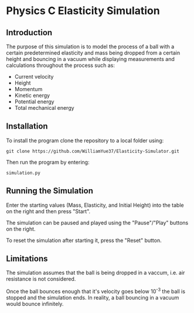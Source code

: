 # Physics C Elasticity Simulation
## Introduction
The purpose of this simulation is to model the process of a ball with a certain predetermined elasticity and mass being dropped from a certain height and bouncing in a vacuum while displaying measurements and calculations throughout the process such as:
- Current velocity
- Height
- Momentum
- Kinetic energy
- Potential energy
- Total mechanical energy 

## Installation

To install the program clone the repository to a local folder using: 

`git clone https://github.com/WilliamYue37/Elasticity-Simulator.git`

Then run the program by entering:

`simulation.py`
  
## Running the Simulation
Enter the starting values (Mass, Elasticity, and Initial Height) into the table on the right and then press "Start".

The simulation can be paused and played using the "Pause"/"Play" buttons on the right.

To reset the simulation after starting it, press the "Reset" button.

## Limitations
The simulation assumes that the ball is being dropped in a vaccum, i.e. air resistance is not considered.

Once the ball bounces enough that it's velocity goes below 10<sup>-3</sup> the ball is stopped and the simulation ends. In reality, a ball bouncing in a vacuum would bounce infinitely. 
